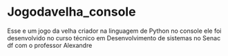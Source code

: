 # Jogodavelha_console
Esse e um jogo da velha criador na linguagem de Python no console ele foi desenvolvido no curso técnico em Desenvolvimento de sistemas no Senac df com o professor Alexandre 
